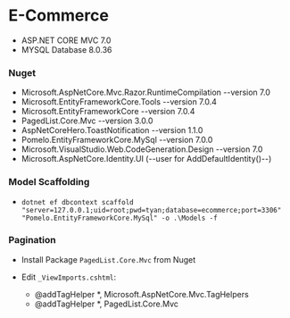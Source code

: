 # E-Commerce

- ASP.NET CORE MVC 7.0
- MYSQL Database 8.0.36

### Nuget
- Microsoft.AspNetCore.Mvc.Razor.RuntimeCompilation --version 7.0
- Microsoft.EntityFrameworkCore.Tools --version 7.0.4
- Microsoft.EntityFrameworkCore --version 7.0.4
- PagedList.Core.Mvc --version 3.0.0
- AspNetCoreHero.ToastNotification --version 1.1.0
- Pomelo.EntityFrameworkCore.MySql --version 7.0.0
- Microsoft.VisualStudio.Web.CodeGeneration.Design --version 7.0
- Microsoft.AspNetCore.Identity.UI (--user for AddDefaultIdentity()--)

### Model Scaffolding
- `dotnet ef dbcontext scaffold "server=127.0.0.1;uid=root;pwd=tyan;database=ecommerce;port=3306" "Pomelo.EntityFrameworkCore.MySql" -o .\Models -f`

### Pagination
- Install Package `PagedList.Core.Mvc` from Nuget

- Edit `_ViewImports.cshtml`:
    + @addTagHelper *, Microsoft.AspNetCore.Mvc.TagHelpers
    + @addTagHelper *, PagedList.Core.Mvc
